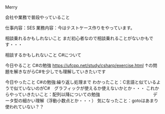 Merry

会社や業務で普段やっていること

仕事内容：SES
業務内容：今はテストケース作りをやっています。

相談乗れるかもしれないこと
まだ初心者なので相談乗れることがないかもです・・・


相談するかもしれないこと
C#について

今日やること
C#の勉強
 https://ufcpp.net/study/csharp/exercise.html
 ↑の問題を解きながらC#を少しでも理解していきたいです
 
今日やったこと
 C#の勉強:繰り返し処理まで
 わかったこと：C言語と似ているようで似ていないのがC#　グラフィックが使えるか使えないかとか・・・
 これからやっていきたいこと：配列以降についての勉強
 　　　　　　　　　　　　データ型の細かい理解（浮動小数点とか・・・）
 気になったこと：gotoはあまり使われていない？？
